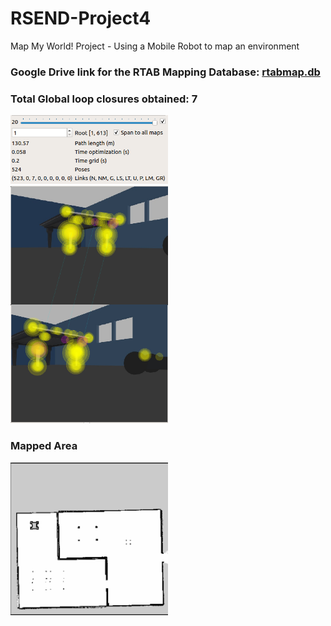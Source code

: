 # RSEND-Project4
Map My World! Project - Using a Mobile Robot to map an environment

### Google Drive link for the RTAB Mapping Database: [rtabmap.db](https://drive.google.com/drive/folders/1CM_k3WNitjVhcCMhoIxC4BFIlGzVD_1K?usp=sharing)

### Total Global loop closures obtained: 7
<img src="images/loop1.png" width="50%" align="top-left" alt="" title="db" />
<img src="images/loop2.png" width="50%" align="top-left" alt="" title="loopclosure" />

### Mapped Area
<img src="images/map.png" width="50%" align="top-left" alt="" title="map" />

